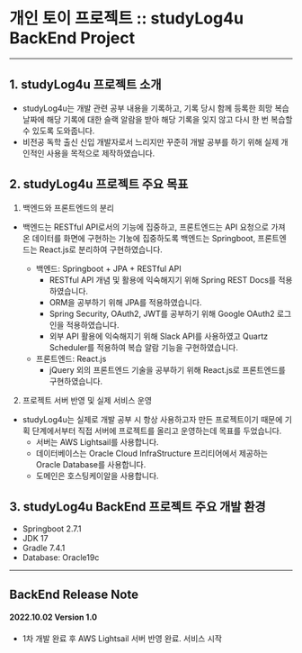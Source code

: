 # 개인 토이 프로젝트 :: studyLog4u BackEnd Project
-------------------------------------------

## 1. studyLog4u 프로젝트 소개
- studyLog4u는 개발 관련 공부 내용을 기록하고, 기록 당시 함께 등록한 희망 복습 날짜에 해당 기록에 대한 슬랙 알람을 받아 해당 기록을 잊지 않고 다시 한 번 복습할 수 있도록 도와줍니다.
- 비전공 독학 출신 신입 개발자로서 느리지만 꾸준히 개발 공부를 하기 위해 실제 개인적인 사용을 목적으로 제작하였습니다.

## 2. studyLog4u 프로젝트 주요 목표
1. 백엔드와 프론트엔드의 분리
- 백엔드는 RESTful API로서의 기능에 집중하고, 프론트엔드는 API 요청으로 가져온 데이터를 화면에 구현하는 기눙에 집중하도록 백엔드는 Springboot, 프론트엔드는 React.js로 분리하여 구현하였습니다.

    - 백엔드: Springboot + JPA + RESTful API
        - RESTful API 개념 및 활용에 익숙해지기 위해 Spring REST Docs를 적용하였습니다.
        - ORM을 공부하기 위해 JPA를 적용하였습니다.
        - Spring Security, OAuth2, JWT를 공부하기 위해 Google OAuth2 로그인을 적용하였습니다.
        - 외부 API 활용에 익숙해지기 위해 Slack API를 사용하였고 Quartz Scheduler를 적용하여 복습 알람 기능을 구현하였습니다.
    - 프론트엔드: React.js
        - jQuery 외의 프론트엔드 기술을 공부하기 위해 React.js로 프론트엔드를 구현하였습니다.

2. 프로젝트 서버 반영 및 실제 서비스 운영
- studyLog4u는 실제로 개발 공부 시 항상 사용하고자 만든 프로젝트이기 때문에 기획 단계에서부터 직접 서버에 프로젝트를 올리고 운영하는데 목표를 두었습니다.
    - 서버는 AWS Lightsail를 사용합니다.
    - 데이터베이스는 Oracle Cloud InfraStructure 프리티어에서 제공하는 Oracle Database를 사용합니다.
    - 도메인은 호스팅케이알을 사용합니다.

## 3. studyLog4u BackEnd 프로젝트 주요 개발 환경
- Springboot 2.7.1
- JDK 17
- Gradle 7.4.1
- Database: Oracle19c

----------------------------------
## BackEnd Release Note
#### 2022.10.02 Version 1.0
- 1차 개발 완료 후 AWS Lightsail 서버 반영 완료. 서비스 시작 
